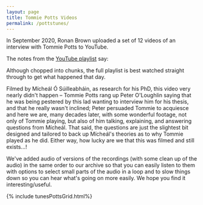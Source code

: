 ```yaml
---
layout: page
title: Tommie Potts Videos
permalink: /pottstunes/
---
```

In September 2020, Ronan Brown uploaded a set of 12 videos of an interview with Tommie Potts to YouTube.

The notes from the <a href="https://www.youtube.com/playlist?list=PL2YNuHhQ69tdlJ_laLyGe5G-CDdk2u5Rp">YouTube playlist</a> say:

<div class="showTextInfo">
<p>
Although chopped into chunks, the full playlist is best watched straight through to get what happened that day.
</p>
<p>
Filmed by Mícheál Ó Súilleabháin, as research for his PhD, this video very nearly didn't happen – Tommie Potts rang up Peter O'Loughlin saying that he was being pestered by this lad wanting to interview him for his thesis, and that he really wasn't inclined; Peter persuaded Tommie to acquiesce and here we are, many decades later, with some wonderful footage, not only of Tommie playing, but also of him talking, explaining, and answering questions from Mícheál.  That said, the questions are just the slightest bit designed and tailored to back up Mícheál's theories as to why Tommie played as he did.  Either way, how lucky are we that this was filmed and still exists...!
</p>
</div>

We've added audio of versions of the recordings (with some clean up of the audio) in the same order to our archive so that you can easily listen to them with options to select small parts of the audio in a loop and to slow things down so you can hear what's going on more easily. We hope you find it interesting/useful.


<script>
    window.store = {
      {% assign tuneID = 3000 %}
      {% assign tunes =  site.pottstunes  %}
      {% for tune in tunes %}
        {% assign tuneID = tuneID | plus: 1 %}
        "{{ tuneID }}": {
        "title": "{{ tune.title | xml_escape }}",
        "tuneID": "{{ tuneID }}",
        "track": "{{ tune.track | xml_escape }}",
        "key": "{{ tune.key | xml_escape }}",
        "rhythm": "{{ tune.rhythm | xml_escape }}",
        "url": "{{ tune.url | xml_escape }}",
        }{% unless forloop.last %},{% endunless %}
      {% endfor %}
    };
</script>

{% include tunesPottsGrid.html%}

<script>
$(document).ready(function() {

});
</script>
